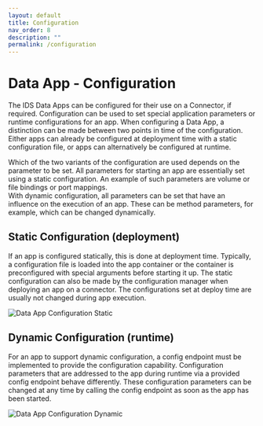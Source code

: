 ```yaml
---
layout: default
title: Configuration
nav_order: 8
description: ""
permalink: /configuration
---
```


# Data App - Configuration

The IDS Data Apps can be configured for their use on a Connector, if required. Configuration can be used to set special application parameters or runtime configurations for an app. When configuring a Data App, a distinction can be made between two points in time of the configuration. Either apps can already be configured at deployment time with a static configuration file, or apps can alternatively be configured at runtime.

Which of the two variants of the configuration are used depends on the parameter to be set. All parameters for starting an app are essentially set using a static configuration. An example of such parameters are volume or file bindings or port mappings.  
With dynamic configuration, all parameters can be set that have an influence on the execution of an app. These can be method parameters, for example, which can be changed dynamically.

## <a name="static-conf"> Static Configuration (deployment) </a>
If an app is configured statically, this is done at deployment time. Typically, a configuration file is loaded into the app container or the container is preconfigured with special arguments before starting it up. The static configuration can also be made by the configuration manager when deploying an app on a connector. The configurations set at deploy time are usually not changed during app execution. 

![Data App Configuration Static](./assets/images/app-configuration-static.png)

## <a name="dynamic-conf"> Dynamic Configuration (runtime) </a>
For an app to support dynamic configuration, a config endpoint must be implemented to provide the configuration capability.
Configuration parameters that are addressed to the app during runtime via a provided config endpoint behave differently. These configuration parameters can be changed at any time by calling the config endpoint as soon as the app has been started. 

![Data App Configuration Dynamic](./assets/images/app-configuration-dynamic.png)